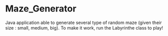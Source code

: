 # Maze_Generator

Java application able to generate several type of random maze (given their size :  small, medium, big).
To make it work, run the Labyrinthe class to play!
